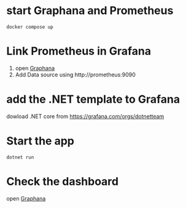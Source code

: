 
# start Graphana and Prometheus
```
docker compose up
```
# Link Prometheus in Grafana

1. open [Graphana](http://localhost:3010)
2. Add Data source using http://prometheus:9090

# add the .NET template to Grafana

dowload .NET core from https://grafana.com/orgs/dotnetteam


# Start the app
```
dotnet run
```

# Check the dashboard

open [Graphana](http://localhost:3010)